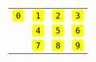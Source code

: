 <!-- <img align="center" src="data:image/svg+xml;utf8,<svg style='background:white;padding:0;margin:0;' width='1.5rem' height='1.5rem' xmlns='http://www.w3.org/2000/svg'><foreignObject width='100%' height='100%'><div xmlns='http://www.w3.org/1999/xhtml'><style>.container {font-family: avenir, monospace;display: flex;align-items: center;justify-content: center;border-radius: 0.1rem;color: black;background: yellow;width: 1rem;height: 1rem;padding: 0.25rem;}</style><div class='container'><p>
1</p></div></div></foreignObject></svg>"/> -->

<table>
  <tr>
    <td>
      <img align="center" src="data:image/svg+xml;utf8,<svg style='background:white;padding:0;margin:0;' width='1.5rem' height='1.5rem' xmlns='http://www.w3.org/2000/svg'><foreignObject width='100%' height='100%'><div xmlns='http://www.w3.org/1999/xhtml'><style>.container {font-family: avenir, monospace;display: flex;align-items: center;justify-content: center;border-radius: 0.1rem;color: black;background: yellow;width: 1rem;height: 1rem;padding: 0.25rem;}</style><div class='container'><p>
0</p></div></div></foreignObject></svg>"/>
    </td>
    <td>
      <img align="center" src="data:image/svg+xml;utf8,<svg style='background:white;padding:0;margin:0;' width='1.5rem' height='1.5rem' xmlns='http://www.w3.org/2000/svg'><foreignObject width='100%' height='100%'><div xmlns='http://www.w3.org/1999/xhtml'><style>.container {font-family: avenir, monospace;display: flex;align-items: center;justify-content: center;border-radius: 0.1rem;color: black;background: yellow;width: 1rem;height: 1rem;padding: 0.25rem;}</style><div class='container'><p>
1</p></div></div></foreignObject></svg>"/>
    </td>
    <td>
      <img align="center" src="data:image/svg+xml;utf8,<svg style='background:white;padding:0;margin:0;' width='1.5rem' height='1.5rem' xmlns='http://www.w3.org/2000/svg'><foreignObject width='100%' height='100%'><div xmlns='http://www.w3.org/1999/xhtml'><style>.container {font-family: avenir, monospace;display: flex;align-items: center;justify-content: center;border-radius: 0.1rem;color: black;background: yellow;width: 1rem;height: 1rem;padding: 0.25rem;}</style><div class='container'><p>
2</p></div></div></foreignObject></svg>"/>
    </td>
    <td>
      <img align="center" src="data:image/svg+xml;utf8,<svg style='background:white;padding:0;margin:0;' width='1.5rem' height='1.5rem' xmlns='http://www.w3.org/2000/svg'><foreignObject width='100%' height='100%'><div xmlns='http://www.w3.org/1999/xhtml'><style>.container {font-family: avenir, monospace;display: flex;align-items: center;justify-content: center;border-radius: 0.1rem;color: black;background: yellow;width: 1rem;height: 1rem;padding: 0.25rem;}</style><div class='container'><p>
3</p></div></div></foreignObject></svg>"/>
    </td>
  </tr>
  <tr>
    <td>
    </td>
    <td>
      <img align="center" src="data:image/svg+xml;utf8,<svg style='background:white;padding:0;margin:0;' width='1.5rem' height='1.5rem' xmlns='http://www.w3.org/2000/svg'><foreignObject width='100%' height='100%'><div xmlns='http://www.w3.org/1999/xhtml'><style>.container {font-family: avenir, monospace;display: flex;align-items: center;justify-content: center;border-radius: 0.1rem;color: black;background: yellow;width: 1rem;height: 1rem;padding: 0.25rem;}</style><div class='container'><p>
4</p></div></div></foreignObject></svg>"/>
    </td>
    <td>
      <img align="center" src="data:image/svg+xml;utf8,<svg style='background:white;padding:0;margin:0;' width='1.5rem' height='1.5rem' xmlns='http://www.w3.org/2000/svg'><foreignObject width='100%' height='100%'><div xmlns='http://www.w3.org/1999/xhtml'><style>.container {font-family: avenir, monospace;display: flex;align-items: center;justify-content: center;border-radius: 0.1rem;color: black;background: yellow;width: 1rem;height: 1rem;padding: 0.25rem;}</style><div class='container'><p>
5</p></div></div></foreignObject></svg>"/>
    </td>
    <td>
      <img align="center" src="data:image/svg+xml;utf8,<svg style='background:white;padding:0;margin:0;' width='1.5rem' height='1.5rem' xmlns='http://www.w3.org/2000/svg'><foreignObject width='100%' height='100%'><div xmlns='http://www.w3.org/1999/xhtml'><style>.container {font-family: avenir, monospace;display: flex;align-items: center;justify-content: center;border-radius: 0.1rem;color: black;background: yellow;width: 1rem;height: 1rem;padding: 0.25rem;}</style><div class='container'><p>
6</p></div></div></foreignObject></svg>"/>
    </td>
  </tr>
  <tr>
    <td>
    </td>
    <td>
      <img align="center" src="data:image/svg+xml;utf8,<svg style='background:white;padding:0;margin:0;' width='1.5rem' height='1.5rem' xmlns='http://www.w3.org/2000/svg'><foreignObject width='100%' height='100%'><div xmlns='http://www.w3.org/1999/xhtml'><style>.container {font-family: avenir, monospace;display: flex;align-items: center;justify-content: center;border-radius: 0.1rem;color: black;background: yellow;width: 1rem;height: 1rem;padding: 0.25rem;}</style><div class='container'><p>
7</p></div></div></foreignObject></svg>"/>
    </td>
    <td>
      <img align="center" src="data:image/svg+xml;utf8,<svg style='background:white;padding:0;margin:0;' width='1.5rem' height='1.5rem' xmlns='http://www.w3.org/2000/svg'><foreignObject width='100%' height='100%'><div xmlns='http://www.w3.org/1999/xhtml'><style>.container {font-family: avenir, monospace;display: flex;align-items: center;justify-content: center;border-radius: 0.1rem;color: black;background: yellow;width: 1rem;height: 1rem;padding: 0.25rem;}</style><div class='container'><p>
8</p></div></div></foreignObject></svg>"/>
    </td>
    <td>
      <img align="center" src="data:image/svg+xml;utf8,<svg style='background:white;padding:0;margin:0;' width='1.5rem' height='1.5rem' xmlns='http://www.w3.org/2000/svg'><foreignObject width='100%' height='100%'><div xmlns='http://www.w3.org/1999/xhtml'><style>.container {font-family: avenir, monospace;display: flex;align-items: center;justify-content: center;border-radius: 0.1rem;color: black;background: yellow;width: 1rem;height: 1rem;padding: 0.25rem;}</style><div class='container'><p>
9</p></div></div></foreignObject></svg>"/>
    </td>
  </tr>
</table>

